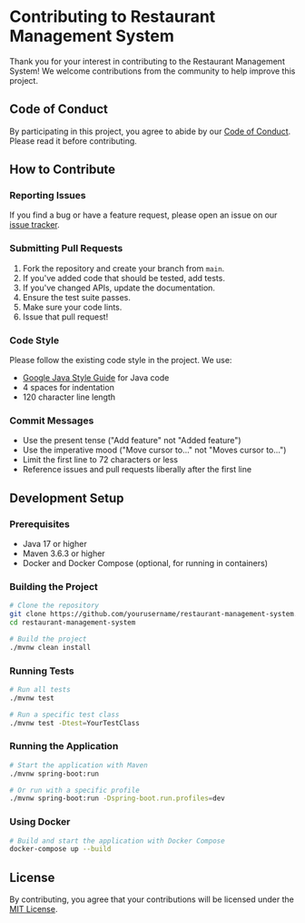# Contributing to Restaurant Management System

Thank you for your interest in contributing to the Restaurant Management System! We welcome contributions from the community to help improve this project.

## Code of Conduct

By participating in this project, you agree to abide by our [Code of Conduct](CODE_OF_CONDUCT.md). Please read it before contributing.

## How to Contribute

### Reporting Issues

If you find a bug or have a feature request, please open an issue on our [issue tracker](https://github.com/yourusername/restaurant-management-system/issues).

### Submitting Pull Requests

1. Fork the repository and create your branch from `main`.
2. If you've added code that should be tested, add tests.
3. If you've changed APIs, update the documentation.
4. Ensure the test suite passes.
5. Make sure your code lints.
6. Issue that pull request!

### Code Style

Please follow the existing code style in the project. We use:

- [Google Java Style Guide](https://google.github.io/styleguide/javaguide.html) for Java code
- 4 spaces for indentation
- 120 character line length

### Commit Messages

- Use the present tense ("Add feature" not "Added feature")
- Use the imperative mood ("Move cursor to..." not "Moves cursor to...")
- Limit the first line to 72 characters or less
- Reference issues and pull requests liberally after the first line

## Development Setup

### Prerequisites

- Java 17 or higher
- Maven 3.6.3 or higher
- Docker and Docker Compose (optional, for running in containers)

### Building the Project

```bash
# Clone the repository
git clone https://github.com/yourusername/restaurant-management-system.git
cd restaurant-management-system

# Build the project
./mvnw clean install
```

### Running Tests

```bash
# Run all tests
./mvnw test

# Run a specific test class
./mvnw test -Dtest=YourTestClass
```

### Running the Application

```bash
# Start the application with Maven
./mvnw spring-boot:run

# Or run with a specific profile
./mvnw spring-boot:run -Dspring-boot.run.profiles=dev
```

### Using Docker

```bash
# Build and start the application with Docker Compose
docker-compose up --build
```

## License

By contributing, you agree that your contributions will be licensed under the [MIT License](LICENSE).
